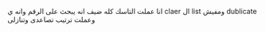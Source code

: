انا عملت التاسك كله 
ضيف انه يبحث على الرقم وانه ي claer ال list
ومفيش dublicate
وعملت ترتيب تصاعدى وتنازلى
